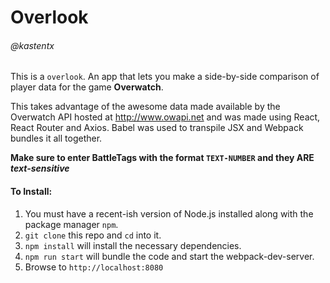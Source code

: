 # Overlook
###### @kastentx

This is a `overlook`. An app that lets you make a side-by-side comparison of player data for the game **Overwatch**.

This takes advantage of the awesome data made available by the Overwatch API hosted at http://www.owapi.net and was made using React, React Router and Axios. Babel was used to transpile JSX and Webpack bundles it all together.

**Make sure to enter BattleTags with the format `TEXT-NUMBER` and they ARE _text-sensitive_**

#### To Install:

1. You must have a recent-ish version of Node.js installed along with the package manager `npm`.
2. `git clone` this repo and `cd` into it.
3. `npm install` will install the necessary dependencies.
4. `npm run start` will bundle the code and start the webpack-dev-server.
5. Browse to `http://localhost:8080`


